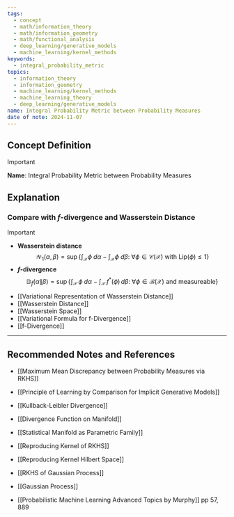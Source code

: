 ```yaml
---
tags:
  - concept
  - math/information_theory
  - math/information_geometry
  - math/functional_analysis
  - deep_learning/generative_models
  - machine_learning/kernel_methods
keywords:
  - integral_probability_metric
topics:
  - information_theory
  - information_geometry
  - machine_learning/kernel_methods
  - machine_learning_theory
  - deep_learning/generative_models
name: Integral Probability Metric between Probability Measures
date of note: 2024-11-07
---
```


## Concept Definition

>[!important]
>**Name**: Integral Probability Metric between Probability Measures



## Explanation

### Compare with $f$-divergence and Wasserstein Distance

>[!important]
>- **Wasserstein distance** $$\mathcal{W}_{1}(\alpha, \beta) = \sup\left\{ \int_{\mathcal{X}}\phi\;d\alpha -  \int_{\mathcal{X}}\phi\;d\beta:  \;\forall \phi \in \mathcal{C}(\mathcal{X}) \text{ with } \text{Lip}(\phi) \le 1 \right\}$$
>- **$f$-divergence** $$\mathbb{D}_{f}\left( \alpha \left\|\right. \beta \right) = \sup\left\{ \int_{\mathcal{X}}\,\phi\;d\alpha - \int_{\mathcal{X}}\,f^{*}(\phi)\,d\beta:\; \forall \phi \in \mathcal{B}(\mathcal{X}) \text{ and measureable}  \right\} $$


- [[Variational Representation of Wasserstein Distance]]
- [[Wasserstein Distance]]
- [[Wasserstein Space]]
- [[Variational Formula for f-Divergence]]
- [[f-Divergence]]



-----------
##  Recommended Notes and References



- [[Maximum Mean Discrepancy between Probability Measures via RKHS]]
- [[Principle of Learning by Comparison for Implicit Generative Models]]

- [[Kullback-Leibler Divergence]]
- [[Divergence Function on Manifold]]



- [[Statistical Manifold as Parametric Family]]
- [[Reproducing Kernel of RKHS]]
- [[Reproducing Kernel Hilbert Space]]
- [[RKHS of Gaussian Process]]
- [[Gaussian Process]]


- [[Probabilistic Machine Learning Advanced Topics by Murphy]] pp 57,  889


